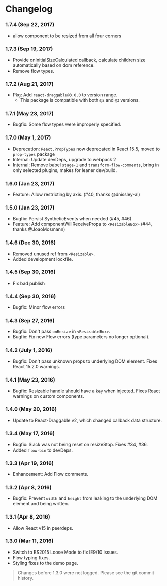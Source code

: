 # Changelog

### 1.7.4 (Sep 22, 2017)
 - allow component to be resized from all four corners

### 1.7.3 (Sep 19, 2017)
 - Provide onInitialSizeCalculated callback, calculate children size automatically based on dom reference.
 - Remove flow types.

### 1.7.2 (Aug 21, 2017)

- Pkg: Add `react-draggable@3.0.0` to version range.
  - This package is compatible with both `@2` and `@3` versions.

### 1.7.1 (May 23, 2017)

- Bugfix: Some flow types were improperly specified.

### 1.7.0 (May 1, 2017)

- Deprecation: `React.PropTypes` now deprecated in React 15.5, moved to `prop-types` package
- Internal: Update devDeps, upgrade to webpack 2
- Internal: Remove babel `stage-1` and `transform-flow-comments`, bring in only selected plugins, makes for leaner dev/build.

### 1.6.0 (Jan 23, 2017)

- Feature: Allow restricting by axis. (#40, thanks @dnissley-al)

### 1.5.0 (Jan 23, 2017)

- Bugfix: Persist SyntheticEvents when needed (#45, #46)
- Feature: Add componentWillReceiveProps to `<ResizableBox>` (#44, thanks @JoaoMosmann)

### 1.4.6 (Dec 30, 2016)

- Removed unused ref from `<Resizable>`.
- Added development lockfile.

### 1.4.5 (Sep 30, 2016)

- Fix bad publish

### 1.4.4 (Sep 30, 2016)

- Bugfix: Minor flow errors

### 1.4.3 (Sep 27, 2016)

- Bugfix: Don't pass `onResize` in `<ResizableBox>`.
- Bugfix: Fix new Flow errors (type parameters no longer optional).

### 1.4.2 (July 1, 2016)

- Bugfix: Don't pass unknown props to underlying DOM element. Fixes React 15.2.0 warnings.

### 1.4.1 (May 23, 2016)

- Bugfix: Resizable handle should have a `key` when injected. Fixes React warnings on custom components.

### 1.4.0 (May 20, 2016)

- Update to React-Draggable v2, which changed callback data structure.

### 1.3.4 (May 17, 2016)

- Bugfix: Slack was not being reset on resizeStop. Fixes #34, #36.
- Added `flow-bin` to devDeps.

### 1.3.3 (Apr 19, 2016)

- Enhancement: Add Flow comments.

### 1.3.2 (Apr 8, 2016)

- Bugfix: Prevent `width` and `height` from leaking to the underlying DOM element and being written.

### 1.3.1 (Apr 8, 2016)

- Allow React v15 in peerdeps.

### 1.3.0 (Mar 11, 2016)

- Switch to ES2015 Loose Mode to fix IE9/10 issues.
- Flow typing fixes.
- Styling fixes to the demo page.

> Changes before 1.3.0 were not logged. Please see the git commit history.

